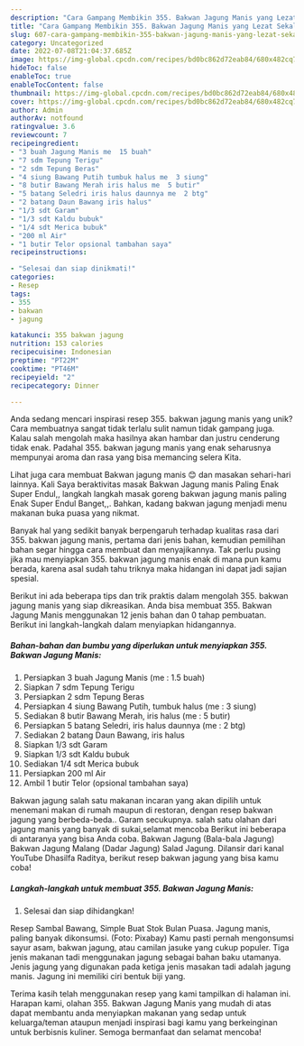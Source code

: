 ```yaml
---
description: "Cara Gampang Membikin 355. Bakwan Jagung Manis yang Lezat Sekali"
title: "Cara Gampang Membikin 355. Bakwan Jagung Manis yang Lezat Sekali"
slug: 607-cara-gampang-membikin-355-bakwan-jagung-manis-yang-lezat-sekali
category: Uncategorized
date: 2022-07-08T21:04:37.685Z
image: https://img-global.cpcdn.com/recipes/bd0bc862d72eab84/680x482cq70/355-bakwan-jagung-manis-foto-resep-utama.jpg
hideToc: false
enableToc: true
enableTocContent: false
thumbnail: https://img-global.cpcdn.com/recipes/bd0bc862d72eab84/680x482cq70/355-bakwan-jagung-manis-foto-resep-utama.jpg
cover: https://img-global.cpcdn.com/recipes/bd0bc862d72eab84/680x482cq70/355-bakwan-jagung-manis-foto-resep-utama.jpg
author: Admin
authorAv: notfound
ratingvalue: 3.6
reviewcount: 7
recipeingredient:
- "3 buah Jagung Manis me  15 buah"
- "7 sdm Tepung Terigu"
- "2 sdm Tepung Beras"
- "4 siung Bawang Putih tumbuk halus me  3 siung"
- "8 butir Bawang Merah iris halus me  5 butir"
- "5 batang Seledri iris halus daunnya me  2 btg"
- "2 batang Daun Bawang iris halus"
- "1/3 sdt Garam"
- "1/3 sdt Kaldu bubuk"
- "1/4 sdt Merica bubuk"
- "200 ml Air"
- "1 butir Telor opsional tambahan saya"
recipeinstructions:

- "Selesai dan siap dinikmati!"
categories:
- Resep
tags:
- 355
- bakwan
- jagung

katakunci: 355 bakwan jagung 
nutrition: 153 calories
recipecuisine: Indonesian
preptime: "PT22M"
cooktime: "PT46M"
recipeyield: "2"
recipecategory: Dinner

---
```





Anda sedang mencari inspirasi resep 355. bakwan jagung manis yang unik? Cara membuatnya sangat tidak terlalu sulit namun tidak gampang juga. Kalau salah mengolah maka hasilnya akan hambar dan justru cenderung tidak enak. Padahal 355. bakwan jagung manis yang enak seharusnya mempunyai aroma dan rasa yang bisa memancing selera Kita.





Lihat juga cara membuat Bakwan jagung manis 😊 dan masakan sehari-hari lainnya. Kali Saya beraktivitas masak Bakwan Jagung manis Paling Enak Super Endul,, langkah langkah masak goreng bakwan jagung manis paling Enak Super Endul Banget,,. Bahkan, kadang bakwan jagung menjadi menu makanan buka puasa yang nikmat.

Banyak hal yang sedikit banyak berpengaruh terhadap kualitas rasa dari 355. bakwan jagung manis, pertama dari jenis bahan, kemudian pemilihan bahan segar hingga cara membuat dan menyajikannya. Tak perlu pusing jika mau menyiapkan 355. bakwan jagung manis enak di mana pun kamu berada, karena asal sudah tahu triknya maka hidangan ini dapat jadi sajian spesial.






Berikut ini ada beberapa tips dan trik praktis dalam mengolah 355. bakwan jagung manis yang siap dikreasikan. Anda bisa membuat 355. Bakwan Jagung Manis menggunakan 12 jenis bahan dan 0 tahap pembuatan. Berikut ini langkah-langkah dalam menyiapkan hidangannya.

<!--inarticleads1-->

##### Bahan-bahan dan bumbu yang diperlukan untuk menyiapkan 355. Bakwan Jagung Manis:

1. Persiapkan 3 buah Jagung Manis (me : 1.5 buah)
1. Siapkan 7 sdm Tepung Terigu
1. Persiapkan 2 sdm Tepung Beras
1. Persiapkan 4 siung Bawang Putih, tumbuk halus (me : 3 siung)
1. Sediakan 8 butir Bawang Merah, iris halus (me : 5 butir)
1. Persiapkan 5 batang Seledri, iris halus daunnya (me : 2 btg)
1. Sediakan 2 batang Daun Bawang, iris halus
1. Siapkan 1/3 sdt Garam
1. Siapkan 1/3 sdt Kaldu bubuk
1. Sediakan 1/4 sdt Merica bubuk
1. Persiapkan 200 ml Air
1. Ambil 1 butir Telor (opsional tambahan saya)


Bakwan jagung salah satu makanan incaran yang akan dipilih untuk menemani makan di rumah maupun di restoran, dengan resep bakwan jagung yang berbeda-beda.. Garam secukupnya. salah satu olahan dari jagung manis yang banyak di sukai,selamat mencoba Berikut ini beberapa di antaranya yang bisa Anda coba. Bakwan Jagung (Bala-bala Jagung) Bakwan Jagung Malang (Dadar Jagung) Salad Jagung. Dilansir dari kanal YouTube Dhasilfa Raditya, berikut resep bakwan jagung yang bisa kamu coba! 

<!--inarticleads2-->

##### Langkah-langkah untuk membuat 355. Bakwan Jagung Manis:


1. Selesai dan siap dihidangkan!

Resep Sambal Bawang, Simple Buat Stok Bulan Puasa. Jagung manis, paling banyak dikonsumsi. (Foto: Pixabay) Kamu pasti pernah mengonsumsi sayur asam, bakwan jagung, atau camilan jasuke yang cukup populer. Tiga jenis makanan tadi menggunakan jagung sebagai bahan baku utamanya. Jenis jagung yang digunakan pada ketiga jenis masakan tadi adalah jagung manis. Jagung ini memiliki ciri bentuk biji yang. 

Terima kasih telah menggunakan resep yang kami tampilkan di halaman ini. Harapan kami, olahan 355. Bakwan Jagung Manis yang mudah di atas dapat membantu anda menyiapkan makanan yang sedap untuk keluarga/teman ataupun menjadi inspirasi bagi kamu yang berkeinginan untuk berbisnis kuliner. Semoga bermanfaat dan selamat mencoba!
